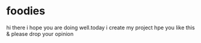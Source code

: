 # foodies
hi there i hope you are doing well.today i create my project hpe you like this &amp; please drop your opinion
